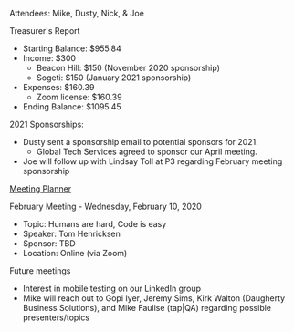 Attendees: Mike, Dusty, Nick, & Joe

Treasurer's Report
- Starting Balance: $955.84
- Income: $300
  - Beacon Hill: $150 (November 2020 sponsorship)
  - Sogeti: $150 (January 2021 sponsorship)
- Expenses: $160.39
  - Zoom license: $160.39
- Ending Balance: $1095.45

2021 Sponsorships:
- Dusty sent a sponsorship email to potential sponsors for 2021.
  - Global Tech Services agreed to sponsor our April meeting.
- Joe will follow up with Lindsay Toll at P3 regarding February meeting sponsorship

[Meeting Planner](https://docs.google.com/spreadsheets/d/1qY6O5bR5MWBwRZ-iIOG0dUWdoj8bld_chOMgfkDfrik/edit?usp=sharing)

February Meeting - Wednesday, February 10, 2020
- Topic: Humans are hard, Code is easy
- Speaker: Tom Henricksen
- Sponsor: TBD
- Location: Online (via Zoom)

Future meetings
- Interest in mobile testing on our LinkedIn group
- Mike will reach out to Gopi Iyer, Jeremy Sims, Kirk Walton (Daugherty Business Solutions), and Mike Faulise (tap|QA) regarding possible presenters/topics
